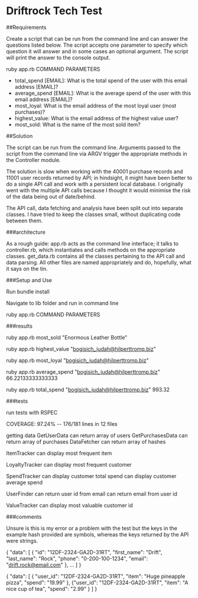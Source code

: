 # Driftrock Tech Test

##Requirements

Create a script that can be run from the command line and can answer the questions listed below. The script accepts one parameter to specify which question it will answer and in some cases an optional argument. The script will print the answer to the console output.

  ruby app.rb COMMAND PARAMETERS

- total_spend [EMAIL]: What is the total spend of the user with this email address [EMAIL]?
- average_spend [EMAIL]: What is the average spend of the user with this email address [EMAIL]?
- most_loyal: What is the email address of the most loyal user (most purchases)?
- highest_value: What is the email address of the highest value user?
- most_sold: What is the name of the most sold item?


##Solution

The script can be run from the command line. Arguments passed to the script from the command line via ARGV trigger the appropriate methods in the Controller module.

The solution is slow when working with the 40001 purchase records and 11001 user records returned by API; in hindsight, it might have been better to do a single API call and work with a persistent local database. I originally went with the multiple API calls because I thought it would minimise the risk of the data being out of date/behind.

The API call, data fetching and analysis have been split out into separate classes. I have tried to keep the classes small, without duplicating code between them.

###architecture

As a rough guide: app.rb acts as the command line interface; it talks to controller.rb, which instantiates and calls methods on the appropriate classes. get_data.rb contains all the classes pertaining to the API call and data parsing. All other files are named appropriately and do, hopefully, what it says on the tin.


###Setup and Use

Run bundle install

Navigate to lib folder and run in command line

  ruby app.rb COMMAND PARAMETERS


###results

ruby app.rb most_sold
"Enormous Leather Bottle"

ruby app.rb highest_value
"bogisich_judah@hilperttromp.biz"

ruby app.rb most_loyal
"bogisich_judah@hilperttromp.biz"

ruby app.rb average_spend "bogisich_judah@hilperttromp.biz"
66.22133333333333

ruby app.rb total_spend "bogisich_judah@hilperttromp.biz"
993.32

###tests

run tests with RSPEC

COVERAGE:  97.24% -- 176/181 lines in 12 files

getting data
  GetUserData
    can return array of users
  GetPurchasesData
    can return array of purchases
  DataFetcher
    can return array of hashes

ItemTracker
  can display most frequent item

LoyaltyTracker
  can display most frequent customer

SpendTracker
  can display customer total spend
  can display customer average spend

UserFinder
  can return user id from email
  can return email from user id

ValueTracker
  can display most valuable customer id

###comments

Unsure is this is my error or a problem with the test but the keys in the example hash provided are symbols, whereas the keys returned by the API were strings.

{
"data": [
{
"id": "12DF-2324-GA2D-31RT", "first_name": "Drift", "last_name": "Rock",
"phone": "0-200-100-1234", "email": "drift.rock@email.com"
},
... ]
}


{
"data": [
{
"user_id": "12DF-2324-GA2D-31RT", "item": "Huge pineapple pizza", "spend": "19.99"
}, {"user_id": "12DF-2324-GA2D-31RT", "item": "A nice cup of tea", "spend": "2.99"
} ]
}
